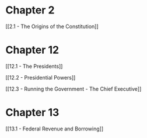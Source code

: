 # Chapter 2
[[2.1 - The Origins of the Constitution]]

# Chapter 12
[[12.1 - The Presidents]]

[[12.2 - Presidential Powers]]

[[12.3 - Running the Government - The Chief Executive]]

# Chapter 13
[[13.1 - Federal Revenue and Borrowing]]